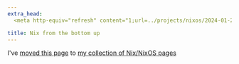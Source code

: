 ```yaml
---
extra_head:
  <meta http-equiv="refresh" content="1;url=../projects/nixos/2024-01-23-nix_cache_on_lan.html" />

title: Nix from the bottom up
---
```


I've [moved this page](../projects/nixos/2024-01-23-nix_cache_on_lan.html) to
[my collection of Nix/NixOS pages](../projects/nixos)
